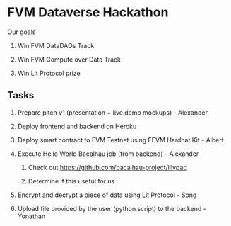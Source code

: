 # FVM Dataverse Hackathon

Our goals

1. Win FVM DataDAOs Track

2. Win FVM Compute over Data Track

3. Win Lit Protocol prize

## Tasks

1. Prepare pitch v1 (presentation + live demo mockups) - Alexander

2. Deploy frontend and backend on Heroku

3. Deploy smart contract to FVM Testnet using FEVM Hardhat Kit - Albert

4. Execute Hello World Bacalhau job (from backend) - Alexander

	1. Check out https://github.com/bacalhau-project/lilypad

	2. Determine if this useful for us

6. Encrypt and decrypt a piece of data using Lit Protocol - Song

7. Upload file provided by the user (python script) to the backend - Yonathan
